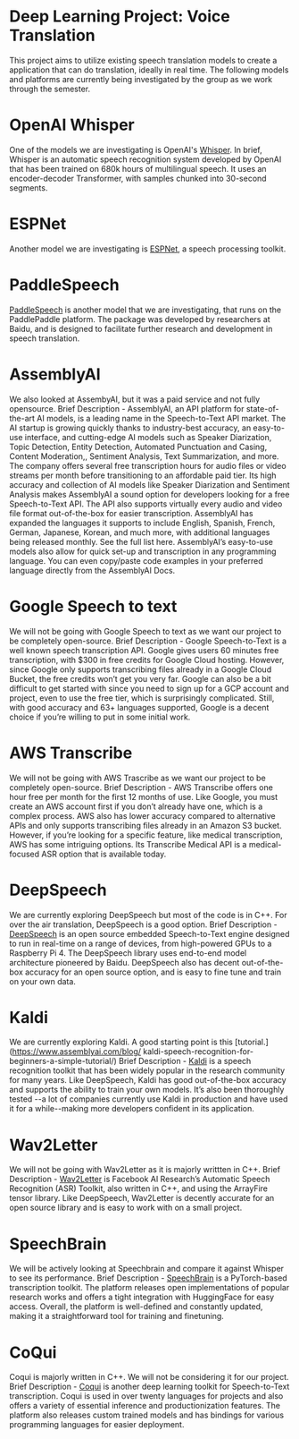 # Deep Learning Project: Voice Translation

This project aims to utilize existing speech translation models to create a application that can do translation, ideally in real time. The following models and platforms are currently being investigated by the group as we work through the semester.

# OpenAI Whisper

One of the models we are investigating is OpenAI's [Whisper](https://openai.com/blog/whisper/). In brief, Whisper is an automatic speech recognition system developed by OpenAI that has been trained on 680k hours of multilingual speech. It uses an encoder-decoder Transformer, with samples chunked into 30-second segments.

# ESPNet

Another model we are investigating is [ESPNet](https://github.com/espnet/espnet), a speech processing toolkit. 

# PaddleSpeech

[PaddleSpeech](https://github.com/PaddlePaddle/PaddleSpeech) is another model that we are investigating, that runs on the PaddlePaddle platform. The package was developed by researchers at Baidu, and is designed to facilitate further research and development in speech translation.

# AssemblyAI

We also looked at AssembyAI, but it was a paid service and not fully opensource.
Brief Description -
AssemblyAI, an API platform for state-of-the-art AI models, is a leading name in the Speech-to-Text API market. The AI startup is growing quickly thanks to industry-best accuracy, an easy-to-use interface, and cutting-edge AI models such as Speaker Diarization, Topic Detection, Entity Detection, Automated Punctuation and Casing, Content Moderation,, Sentiment Analysis, Text Summarization, and more.
The company offers several free transcription hours for audio files or video streams per month before transitioning to an affordable paid tier.
Its high accuracy and collection of AI models like Speaker Diarization and Sentiment Analysis makes AssemblyAI a sound option for developers looking for a free Speech-to-Text API. The API also supports virtually every audio and video file format out-of-the-box for easier transcription.
AssemblyAI has expanded the languages it supports to include English, Spanish, French, German, Japanese, Korean, and much more, with additional languages being released monthly. See the full list here. AssemblyAI’s easy-to-use models also allow for quick set-up and transcription in any programming language. You can even copy/paste code examples in your preferred language directly from the AssemblyAI Docs.


# Google Speech to text

We will not be going with Google Speech to text as we want our project to be completely open-source.
Brief Description -
Google Speech-to-Text is a well known speech transcription API. Google gives users 60 minutes free transcription, with $300 in free credits for Google Cloud hosting.
However, since Google only supports transcribing files already in a Google Cloud Bucket, the free credits won’t get you very far. Google can also be a bit difficult to get started with since you need to sign up for a GCP account and project, even to use the free tier, which is surprisingly complicated.
Still, with good accuracy and 63+ languages supported, Google is a decent choice if you’re willing to put in some initial work.

# AWS Transcribe
We will not be going with AWS Trascribe as we want our project to be completely open-source.
Brief Description -
AWS Transcribe offers one hour free per month for the first 12 months of use.
Like Google, you must create an AWS account first if you don’t already have one, which is a complex process. AWS also has lower accuracy compared to alternative APIs and only supports transcribing files already in an Amazon S3 bucket.
However, if you’re looking for a specific feature, like medical transcription, AWS has some intriguing options. Its Transcribe Medical API is a medical-focused ASR option that is available today.

# DeepSpeech

We are currently exploring DeepSpeech but most of the code is in C++. For over the air translation, DeepSpeech is a good option.
Brief Description -
[DeepSpeech](https://github.com/mozilla/DeepSpeech) is an open source embedded Speech-to-Text engine designed to run in real-time on a range of devices, from high-powered GPUs to a Raspberry Pi 4. The DeepSpeech library uses end-to-end model architecture pioneered by Baidu.
DeepSpeech also has decent out-of-the-box accuracy for an open source option, and is easy to fine tune and train on your own data.

# Kaldi

We are currently exploring Kaldi. A good starting point is this [tutorial.](https://www.assemblyai.com/blog/
kaldi-speech-recognition-for-beginners-a-simple-tutorial/)
Brief Description -
[Kaldi](https://github.com/kaldi-asr/kaldi) is a speech recognition toolkit that has been widely popular in the research community for many years.
Like DeepSpeech, Kaldi has good out-of-the-box accuracy and supports the ability to train your own models. It’s also been thoroughly tested --a lot of companies currently use Kaldi in production and have used it for a while--making more developers confident in its application.

# Wav2Letter

We will not be going with Wav2Letter as it is majorly writtten in C++.
Brief Description -
[Wav2Letter](https://github.com/flashlight/wav2letter) is Facebook AI Research’s Automatic Speech Recognition (ASR) Toolkit, also written in C++, and using the ArrayFire tensor library.
Like DeepSpeech, Wav2Letter is decently accurate for an open source library and is easy to work with on a small project.

# SpeechBrain

We will be actively looking at Speechbrain and compare it against Whisper to see its performance. 
Brief Description -
[SpeechBrain](https://github.com/speechbrain/speechbrain) is a PyTorch-based transcription toolkit. The platform releases open implementations of popular research works and offers a tight integration with HuggingFace for easy access.
Overall, the platform is well-defined and constantly updated, making it a straightforward tool for training and finetuning.

# CoQui

Coqui is majorly written in C++. We will not be considering it for our project.
Brief Description -
[Coqui](https://github.com/coqui-ai/STT) is another deep learning toolkit for Speech-to-Text transcription. Coqui is used in over twenty languages for projects and also offers a variety of essential inference and productionization features.
The platform also releases custom trained models and has bindings for various programming languages for easier deployment.

